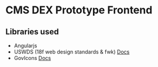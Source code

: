 # CMS DEX Prototype Frontend

## Libraries used

 * Angularjs
 * USWDS (18f web design standards & fwk) [Docs](https://standards.usa.gov/)
 * GovIcons [Docs](http://govicons.io/)